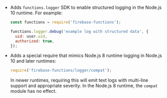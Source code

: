- Adds `functions.logger` SDK to enable structured logging in the Node.js 10 runtime. For example:

  ```js
  const functions = require('firebase-functions');

  functions.logger.debug('example log with structured data', {
    uid: user.uid,
    authorized: true,
  });
  ```

- Adds a special require that mimics Node.js 8 runtime logging in Node.js 10 and later runtimes:

  ```js
  require('firebase-functions/logger/compat');
  ```

  In newer runtimes, requiring this will emit text logs with multi-line support and appropriate severity. In the Node.js 8 runtime, the `compat` module has no effect.
